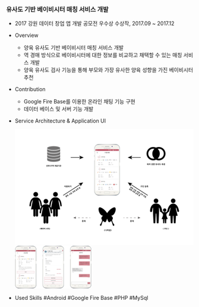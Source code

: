 ### 유사도 기반 베이비시터 매칭 서비스 개발 

- 2017 강원 데이터 창업 앱 개발 공모전 우수상 수상작, 2017.09 ~ 2017.12 

- Overview 

  - 양육 유사도 기반 베이비시터 매칭 서비스 개발
  - 역 경매 방식으로 베이비시터에 대한 정보를 비교하고 채택할 수 있는 매칭 서비스 개발
  - 양육 유사도 검사 기능을 통해  부모와 가장 유사한 양육 성향을 가진 베이비시터 추천              

- Contribution

  - Google Fire Base를 이용한 온라인 채팅 기능 구현
  - 데이터 베이스 및 서버 기능 개발                

- Service Architecture & Application UI		

  <img src="cv_images/project3_img1.png" alt="project3_img1" style="zoom:70%;" />

  <img src="cv_images/project3_image2.png" alt="project3_image2" style="zoom: 20%;" />

- Used Skills 
  #Android #Google Fire Base #PHP #MySql
